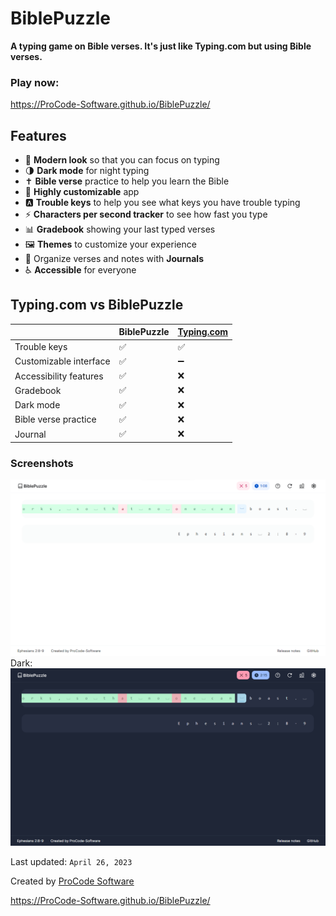 # BiblePuzzle

**A typing game on Bible verses. It's just like Typing.com but using Bible verses.**

### Play now:

https://ProCode-Software.github.io/BiblePuzzle/

## Features
- 📐 **Modern look** so that you can focus on typing
- 🌗 **Dark mode** for night typing
- ✝️ **Bible verse** practice to help you learn the Bible
- 🎨 **Highly customizable** app
- 🅰️ **Trouble keys** to help you see what keys you have trouble typing
- ⚡ **Characters per second tracker** to see how fast you type
- 📊 **Gradebook** showing your last typed verses
- 🖼️ **Themes** to customize your experience
- 📒 Organize verses and notes with **Journals**
- ♿ **Accessible** for everyone

## Typing.com vs BiblePuzzle
| |BiblePuzzle |[Typing.com](https://typing.com)|
|--- | --- | ---|
|Trouble keys | ✅ | ✅ |
|Customizable interface | ✅ | ➖ |
|Accessibility features | ✅ | ❌ |
|Gradebook | ✅ | ❌ |
|Dark mode | ✅ | ❌ |
|Bible verse practice | ✅ | ❌ |
|Journal | ✅ | ❌ |

### Screenshots
![BiblePuzzle (Light mode)](assets/img/Screenshot_Light.png)
Dark:
![BiblePuzzle (Dark mode)](assets/img/Screenshot_Dark.png)

Last updated:  `April 26, 2023`

Created by [ProCode Software](https://github.com/ProCode-Software)

https://ProCode-Software.github.io/BiblePuzzle/
